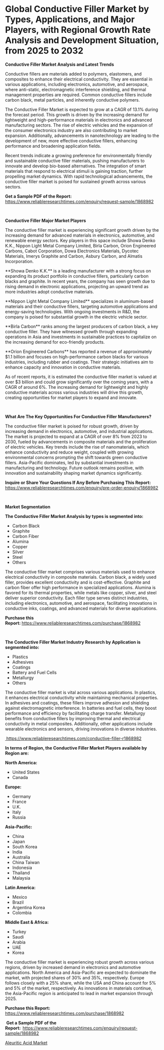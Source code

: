 <p><h1>Global Conductive Filler Market by Types, Applications, and Major Players, with Regional Growth Rate Analysis and Development Situation, from 2025 to 2032</h1></p><p><strong>Conductive Filler Market Analysis and Latest Trends</strong></p>
<p><p>Conductive fillers are materials added to polymers, elastomers, and composites to enhance their electrical conductivity. They are essential in various applications, including electronics, automotive, and aerospace, where anti-static, electromagnetic interference shielding, and thermal management properties are required. Common conductive fillers include carbon black, metal particles, and inherently conductive polymers.</p><p>The Conductive Filler Market is expected to grow at a CAGR of 13.1% during the forecast period. This growth is driven by the increasing demand for lightweight and high-performance materials in electronics and advanced manufacturing sectors. The rise of electric vehicles and the expansion of the consumer electronics industry are also contributing to market expansion. Additionally, advancements in nanotechnology are leading to the development of new, more effective conductive fillers, enhancing performance and broadening application fields.</p><p>Recent trends indicate a growing preference for environmentally friendly and sustainable conductive filler materials, pushing manufacturers to innovate and develop bio-based alternatives. The integration of smart materials that respond to electrical stimuli is gaining traction, further propelling market dynamics. With rapid technological advancements, the conductive filler market is poised for sustained growth across various sectors.</p></p>
<p><strong>Get a Sample PDF of the Report:&nbsp;</strong> <a href="https://www.reliableresearchtimes.com/enquiry/request-sample/1868982?utm_campaign=2638&utm_medium=2&utm_source=Github&utm_content=ia&utm_term=31032025&utm_id=conductive-filler">https://www.reliableresearchtimes.com/enquiry/request-sample/1868982</a></p>
<p>&nbsp;</p>
<p><strong>Conductive Filler Major Market Players</strong></p>
<p><p>The conductive filler market is experiencing significant growth driven by the increasing demand for advanced materials in electronics, automotive, and renewable energy sectors. Key players in this space include Showa Denko K.K., Nippon Light Metal Company Limited, Birla Carbon, Orion Engineered Carbons, Cabot Corporation, Dowa Electronics Materials, Dycotec Materials, Imerys Graphite and Carbon, Asbury Carbon, and Almatis Incorporation.</p><p>**Showa Denko K.K.** is a leading manufacturer with a strong focus on expanding its product portfolio in conductive fillers, particularly carbon blacks and graphite. In recent years, the company has seen growth due to rising demand in electronic applications, projecting an upward trend as more industries adopt conductive materials.</p><p>**Nippon Light Metal Company Limited** specializes in aluminum-based materials and their conductive fillers, targeting automotive applications and energy-saving technologies. With ongoing investments in R&D, the company is poised for substantial growth in the electric vehicle sector.</p><p>**Birla Carbon** ranks among the largest producers of carbon black, a key conductive filler. They have witnessed growth through expanding operations in Asia and investments in sustainable practices to capitalize on the increasing demand for eco-friendly products.</p><p>**Orion Engineered Carbons** has reported a revenue of approximately $1.1 billion and focuses on high-performance carbon blacks for various industries, including rubber and coatings. Their strategic initiatives aim to enhance capacity and innovation in conductive materials.</p><p>As of recent reports, it is estimated the conductive filler market is valued at over $3 billion and could grow significantly over the coming years, with a CAGR of around 6%. The increasing demand for lightweight and highly conductive materials across various industries will drive this growth, creating opportunities for market players to expand and innovate.</p></p>
<p>&nbsp;</p>
<p><strong>What Are The Key Opportunities For Conductive Filler Manufacturers?</strong></p>
<p><p>The conductive filler market is poised for robust growth, driven by increasing demand in electronics, automotive, and industrial applications. The market is projected to expand at a CAGR of over 8% from 2023 to 2030, fueled by advancements in composite materials and the proliferation of electric vehicles. Key trends include the rise of nanomaterials, which enhance conductivity and reduce weight, coupled with growing environmental concerns prompting the shift towards green conductive fillers. Asia-Pacific dominates, led by substantial investments in manufacturing and technology. Future outlook remains positive, with innovation and sustainability shaping market dynamics significantly.</p></p>
<p><strong>Inquire or Share Your Questions If Any Before Purchasing This Report:</strong> <a href="https://www.reliableresearchtimes.com/enquiry/pre-order-enquiry/1868982?utm_campaign=2638&utm_medium=2&utm_source=Github&utm_content=ia&utm_term=31032025&utm_id=conductive-filler">https://www.reliableresearchtimes.com/enquiry/pre-order-enquiry/1868982</a></p>
<p>&nbsp;</p>
<p><strong>Market Segmentation</strong></p>
<p><strong>The Conductive Filler Market Analysis by types is segmented into:</strong></p>
<p><ul><li>Carbon Black</li><li>Graphite</li><li>Carbon Fiber</li><li>Alumina</li><li>Copper</li><li>Silver</li><li>Steel</li><li>Others </li></ul></p>
<p><p>The conductive filler market comprises various materials used to enhance electrical conductivity in composite materials. Carbon black, a widely used filler, provides excellent conductivity and is cost-effective. Graphite and carbon fiber offer high performance in specialized applications. Alumina is favored for its thermal properties, while metals like copper, silver, and steel deliver superior conductivity. Each filler type serves distinct industries, including electronics, automotive, and aerospace, facilitating innovations in conductive inks, coatings, and advanced materials for diverse applications.</p></p>
<p><strong>Purchase this Report:&nbsp;</strong><a href="https://www.reliableresearchtimes.com/purchase/1868982?utm_campaign=2638&utm_medium=2&utm_source=Github&utm_content=ia&utm_term=31032025&utm_id=conductive-filler">https://www.reliableresearchtimes.com/purchase/1868982</a></p>
<p>&nbsp;</p>
<p><strong>The Conductive Filler Market Industry Research by Application is segmented into:</strong></p>
<p><ul><li>Plastics</li><li>Adhesives</li><li>Coatings</li><li>Battery and Fuel Cells</li><li>Metallurgy</li><li>Others </li></ul></p>
<p><p>The conductive filler market is vital across various applications. In plastics, it enhances electrical conductivity while maintaining mechanical properties. In adhesives and coatings, these fillers improve adhesion and shielding against electromagnetic interference. In batteries and fuel cells, they boost performance and efficiency by facilitating charge transfer. Metallurgy benefits from conductive fillers by improving thermal and electrical conductivity in metal composites. Additionally, other applications include wearable electronics and sensors, driving innovations in diverse industries.</p></p>
<p><a href="https://www.reliableresearchtimes.com/conductive-filler-r1868982?utm_campaign=2638&utm_medium=2&utm_source=Github&utm_content=ia&utm_term=31032025&utm_id=conductive-filler">&nbsp;https://www.reliableresearchtimes.com/conductive-filler-r1868982</a></p>
<p><strong>In terms of Region, the Conductive Filler Market Players available by Region are:</strong></p>
<p>
    <p> <strong> North America: </strong>
        <ul>
            <li>United States</li>
            <li>Canada</li>
        </ul>
        </p> 
    <p> <strong> Europe: </strong>
        <ul>
            <li>Germany</li>
            <li>France</li>
            <li>U.K.</li>
            <li>Italy</li>
            <li>Russia</li>
        </ul>
        </p> 
    <p> <strong> Asia-Pacific: </strong>
        <ul>
            <li>China</li>
            <li>Japan</li>
            <li>South Korea</li>
            <li>India</li>
            <li>Australia</li>
            <li>China Taiwan</li>
            <li>Indonesia</li>
            <li>Thailand</li>
            <li>Malaysia</li>
        </ul>
        </p> 
    <p> <strong> Latin America: </strong>
        <ul>
            <li>Mexico</li>
            <li>Brazil</li>
            <li>Argentina Korea</li>
            <li>Colombia</li>
        </ul>
        </p> 
    <p> <strong> Middle East & Africa: </strong>
        <ul>
            <li>Turkey</li>
            <li>Saudi</li>
            <li>Arabia</li>
            <li>UAE</li>
            <li>Korea</li>
        </ul>
    </p>
    </p>
<p><p>The conductive filler market is experiencing robust growth across various regions, driven by increased demand in electronics and automotive applications. North America and Asia-Pacific are expected to dominate the market, with projected shares of 30% and 35%, respectively. Europe follows closely with a 25% share, while the USA and China account for 5% and 5% of the market, respectively. As innovations in materials continue, the Asia-Pacific region is anticipated to lead in market expansion through 2025.</p></p>
<p><strong>Purchase this Report: </strong><a href="https://www.reliableresearchtimes.com/purchase/1868982?utm_campaign=2638&utm_medium=2&utm_source=Github&utm_content=ia&utm_term=31032025&utm_id=conductive-filler">https://www.reliableresearchtimes.com/purchase/1868982</a></p>
<p>&nbsp;<strong>Get a Sample PDF of the Report:&nbsp;&nbsp;</strong><a href="https://www.reliableresearchtimes.com/enquiry/request-sample/1868982?utm_campaign=2638&utm_medium=2&utm_source=Github&utm_content=ia&utm_term=31032025&utm_id=conductive-filler">https://www.reliableresearchtimes.com/enquiry/request-sample/1868982</a></p>
<p><strong></strong></p>
<p><p><a href="https://github.com/waverlyam689/Market-Research-Report-List-1/blob/main/aleuritic-acid-market.md?utm_campaign=2638&utm_medium=2&utm_source=Github&utm_content=ia&utm_term=31032025&utm_id=conductive-filler">Aleuritic Acid Market</a></p></p>